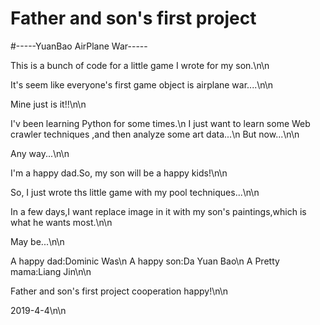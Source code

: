 # Father and son's first project
#-----YuanBao AirPlane War-----

This is a bunch of code for a little game I wrote for my son.\n\n

It's seem like everyone's first game object is airplane war....\n\n

Mine just is it!!\n\n

I'v been learning Python for some times.\n
I just want to learn some Web crawler techniques ,and then analyze some art data...\n
But now...\n\n

Any way...\n\n

I'm a happy dad.So, my son will be a happy kids!\n\n

So, I just wrote ths little game with my pool techniques...\n\n

In a few days,I want replace image in it with my son's paintings,which is what he wants most.\n\n

May be...\n\n


A happy dad:Dominic Was\n
A happy son:Da Yuan Bao\n
A Pretty mama:Liang Jin\n\n

Father and son's first project cooperation happy!\n\n

2019-4-4\n\n
